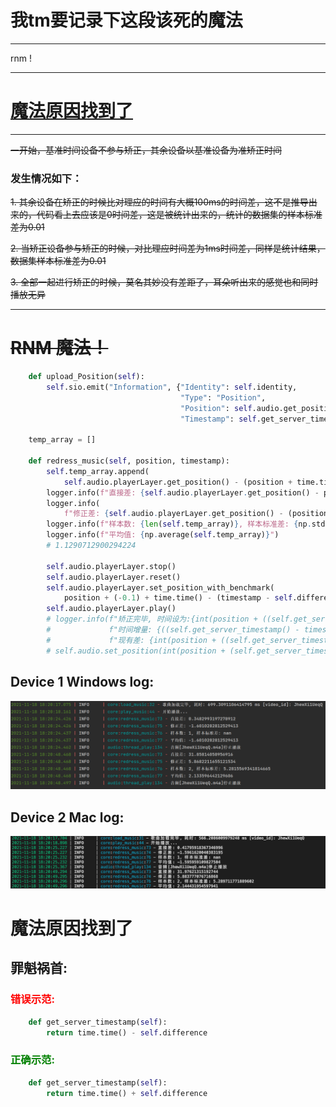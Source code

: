 # 我tm要记录下这段该死的魔法

---

rnm !

---

# [魔法原因找到了](#1)

---

~~一开始，基准时间设备不参与矫正，其余设备以基准设备为准矫正时间~~

### 发生情况如下：

~~1. 其余设备在矫正的时候比对理应的时间有大概100ms的时间差，这不是推导出来的，代码看上去应该是0时间差，这是被统计出来的，统计的数据集的样本标准差为0.01~~

~~2. 当矫正设备参与矫正的时候，对比理应时间差为1ms时间差，同样是统计结果，数据集样本标准差为0.01~~

~~3. 全部一起进行矫正的时候，莫名其妙没有差距了，耳朵听出来的感觉也和同时播放无异~~

---

# ~~RNM 魔法！~~

```python
    def upload_Position(self):
        self.sio.emit("Information", {"Identity": self.identity,
                                      "Type": "Position",
                                      "Position": self.audio.get_position(),
                                      "Timestamp": self.get_server_timestamp()})

    temp_array = []

    def redress_music(self, position, timestamp):
        self.temp_array.append(
            self.audio.playerLayer.get_position() - (position + time.time() - (timestamp - self.difference)))
        logger.info(f"直接差: {self.audio.playerLayer.get_position() - position}")
        logger.info(
            f"修正差: {self.audio.playerLayer.get_position() - (position + time.time() - (timestamp - self.difference))}")
        logger.info(f"样本数: {len(self.temp_array)}, 样本标准差: {np.std(self.temp_array, ddof=1)}")
        logger.info(f"平均值: {np.average(self.temp_array)}")
        # 1.1290712900294224

        self.audio.playerLayer.stop()
        self.audio.playerLayer.reset()
        self.audio.playerLayer.set_position_with_benchmark(
            position + (-0.1) + time.time() - (timestamp - self.difference))
        self.audio.playerLayer.play()
        # logger.info(f"矫正完毕, 时间设为:{int(position + ((self.get_server_timestamp() - timestamp) * 1000))}"
        #             f"时间增量: {((self.get_server_timestamp() - timestamp) * 1000)}, "
        #             f"现有差: {int(position + ((self.get_server_timestamp() - timestamp) * 1000)) - self.audio.get_position()}")
        # self.audio.set_position(int(position + (self.get_server_timestamp() - timestamp)))
```
## Device 1 Windows log:

![url](magic.png)

## Device 2 Mac log:

![url](magic2.png)

# 魔法原因找到了 <font id=1></font>

## 罪魁祸首:

### <font color=red>错误示范:</font>


```python
    def get_server_timestamp(self):
        return time.time() - self.difference
```


### <font color=green>正确示范:</font>

```python
    def get_server_timestamp(self):
        return time.time() + self.difference
```